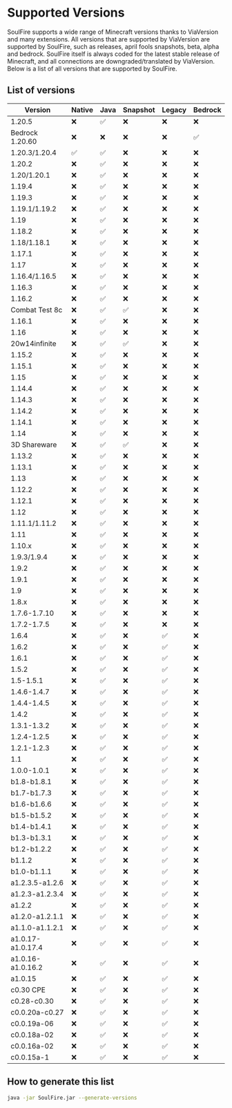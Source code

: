 # Supported Versions

SoulFire supports a wide range of Minecraft versions thanks to ViaVersion and many extensions.
All versions that are supported by ViaVersion are supported by SoulFire, such
as releases, april fools snapshots, beta, alpha and bedrock.
SoulFire itself is always coded for the latest stable release of Minecraft, and all connections are
downgraded/translated by ViaVersion.
Below is a list of all versions that are supported by SoulFire.

## List of versions

| Version           | Native | Java | Snapshot | Legacy | Bedrock |
|-------------------|--------|------|----------|--------|---------|
| 1.20.5            | ❌      | ✅    | ❌        | ❌      | ❌       |
| Bedrock 1.20.60   | ❌      | ❌    | ❌        | ❌      | ✅       |
| 1.20.3/1.20.4     | ✅      | ✅    | ❌        | ❌      | ❌       |
| 1.20.2            | ❌      | ✅    | ❌        | ❌      | ❌       |
| 1.20/1.20.1       | ❌      | ✅    | ❌        | ❌      | ❌       |
| 1.19.4            | ❌      | ✅    | ❌        | ❌      | ❌       |
| 1.19.3            | ❌      | ✅    | ❌        | ❌      | ❌       |
| 1.19.1/1.19.2     | ❌      | ✅    | ❌        | ❌      | ❌       |
| 1.19              | ❌      | ✅    | ❌        | ❌      | ❌       |
| 1.18.2            | ❌      | ✅    | ❌        | ❌      | ❌       |
| 1.18/1.18.1       | ❌      | ✅    | ❌        | ❌      | ❌       |
| 1.17.1            | ❌      | ✅    | ❌        | ❌      | ❌       |
| 1.17              | ❌      | ✅    | ❌        | ❌      | ❌       |
| 1.16.4/1.16.5     | ❌      | ✅    | ❌        | ❌      | ❌       |
| 1.16.3            | ❌      | ✅    | ❌        | ❌      | ❌       |
| 1.16.2            | ❌      | ✅    | ❌        | ❌      | ❌       |
| Combat Test 8c    | ❌      | ✅    | ✅        | ❌      | ❌       |
| 1.16.1            | ❌      | ✅    | ❌        | ❌      | ❌       |
| 1.16              | ❌      | ✅    | ❌        | ❌      | ❌       |
| 20w14infinite     | ❌      | ✅    | ✅        | ❌      | ❌       |
| 1.15.2            | ❌      | ✅    | ❌        | ❌      | ❌       |
| 1.15.1            | ❌      | ✅    | ❌        | ❌      | ❌       |
| 1.15              | ❌      | ✅    | ❌        | ❌      | ❌       |
| 1.14.4            | ❌      | ✅    | ❌        | ❌      | ❌       |
| 1.14.3            | ❌      | ✅    | ❌        | ❌      | ❌       |
| 1.14.2            | ❌      | ✅    | ❌        | ❌      | ❌       |
| 1.14.1            | ❌      | ✅    | ❌        | ❌      | ❌       |
| 1.14              | ❌      | ✅    | ❌        | ❌      | ❌       |
| 3D Shareware      | ❌      | ✅    | ✅        | ❌      | ❌       |
| 1.13.2            | ❌      | ✅    | ❌        | ❌      | ❌       |
| 1.13.1            | ❌      | ✅    | ❌        | ❌      | ❌       |
| 1.13              | ❌      | ✅    | ❌        | ❌      | ❌       |
| 1.12.2            | ❌      | ✅    | ❌        | ❌      | ❌       |
| 1.12.1            | ❌      | ✅    | ❌        | ❌      | ❌       |
| 1.12              | ❌      | ✅    | ❌        | ❌      | ❌       |
| 1.11.1/1.11.2     | ❌      | ✅    | ❌        | ❌      | ❌       |
| 1.11              | ❌      | ✅    | ❌        | ❌      | ❌       |
| 1.10.x            | ❌      | ✅    | ❌        | ❌      | ❌       |
| 1.9.3/1.9.4       | ❌      | ✅    | ❌        | ❌      | ❌       |
| 1.9.2             | ❌      | ✅    | ❌        | ❌      | ❌       |
| 1.9.1             | ❌      | ✅    | ❌        | ❌      | ❌       |
| 1.9               | ❌      | ✅    | ❌        | ❌      | ❌       |
| 1.8.x             | ❌      | ✅    | ❌        | ❌      | ❌       |
| 1.7.6-1.7.10      | ❌      | ✅    | ❌        | ❌      | ❌       |
| 1.7.2-1.7.5       | ❌      | ✅    | ❌        | ❌      | ❌       |
| 1.6.4             | ❌      | ✅    | ❌        | ✅      | ❌       |
| 1.6.2             | ❌      | ✅    | ❌        | ✅      | ❌       |
| 1.6.1             | ❌      | ✅    | ❌        | ✅      | ❌       |
| 1.5.2             | ❌      | ✅    | ❌        | ✅      | ❌       |
| 1.5-1.5.1         | ❌      | ✅    | ❌        | ✅      | ❌       |
| 1.4.6-1.4.7       | ❌      | ✅    | ❌        | ✅      | ❌       |
| 1.4.4-1.4.5       | ❌      | ✅    | ❌        | ✅      | ❌       |
| 1.4.2             | ❌      | ✅    | ❌        | ✅      | ❌       |
| 1.3.1-1.3.2       | ❌      | ✅    | ❌        | ✅      | ❌       |
| 1.2.4-1.2.5       | ❌      | ✅    | ❌        | ✅      | ❌       |
| 1.2.1-1.2.3       | ❌      | ✅    | ❌        | ✅      | ❌       |
| 1.1               | ❌      | ✅    | ❌        | ✅      | ❌       |
| 1.0.0-1.0.1       | ❌      | ✅    | ❌        | ✅      | ❌       |
| b1.8-b1.8.1       | ❌      | ✅    | ❌        | ✅      | ❌       |
| b1.7-b1.7.3       | ❌      | ✅    | ❌        | ✅      | ❌       |
| b1.6-b1.6.6       | ❌      | ✅    | ❌        | ✅      | ❌       |
| b1.5-b1.5.2       | ❌      | ✅    | ❌        | ✅      | ❌       |
| b1.4-b1.4.1       | ❌      | ✅    | ❌        | ✅      | ❌       |
| b1.3-b1.3.1       | ❌      | ✅    | ❌        | ✅      | ❌       |
| b1.2-b1.2.2       | ❌      | ✅    | ❌        | ✅      | ❌       |
| b1.1.2            | ❌      | ✅    | ❌        | ✅      | ❌       |
| b1.0-b1.1.1       | ❌      | ✅    | ❌        | ✅      | ❌       |
| a1.2.3.5-a1.2.6   | ❌      | ✅    | ❌        | ✅      | ❌       |
| a1.2.3-a1.2.3.4   | ❌      | ✅    | ❌        | ✅      | ❌       |
| a1.2.2            | ❌      | ✅    | ❌        | ✅      | ❌       |
| a1.2.0-a1.2.1.1   | ❌      | ✅    | ❌        | ✅      | ❌       |
| a1.1.0-a1.1.2.1   | ❌      | ✅    | ❌        | ✅      | ❌       |
| a1.0.17-a1.0.17.4 | ❌      | ✅    | ❌        | ✅      | ❌       |
| a1.0.16-a1.0.16.2 | ❌      | ✅    | ❌        | ✅      | ❌       |
| a1.0.15           | ❌      | ✅    | ❌        | ✅      | ❌       |
| c0.30 CPE         | ❌      | ✅    | ❌        | ✅      | ❌       |
| c0.28-c0.30       | ❌      | ✅    | ❌        | ✅      | ❌       |
| c0.0.20a-c0.27    | ❌      | ✅    | ❌        | ✅      | ❌       |
| c0.0.19a-06       | ❌      | ✅    | ❌        | ✅      | ❌       |
| c0.0.18a-02       | ❌      | ✅    | ❌        | ✅      | ❌       |
| c0.0.16a-02       | ❌      | ✅    | ❌        | ✅      | ❌       |
| c0.0.15a-1        | ❌      | ✅    | ❌        | ✅      | ❌       |

## How to generate this list

```bash
java -jar SoulFire.jar --generate-versions
```

